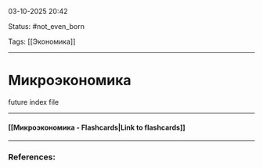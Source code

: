 
03-10-2025 20:42

Status: #not_even_born 

Tags: [[Экономика]]

---
# Микроэкономика

future index file

----
#### [[Микроэкономика - Flashcards|Link to flashcards]]



---
### References:

